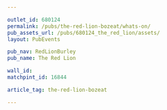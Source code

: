 ```yaml
---

outlet_id: 680124
permalink: /pubs/the-red-lion-bozeat/whats-on/
pub_assets_url: /pubs/680124_the_red_lion/assets/
layout: PubEvents

pub_nav: RedLionBurley
pub_name: The Red Lion

wall_id:
matchpint_id: 16844

article_tag: the-red-lion-bozeat

---
```



